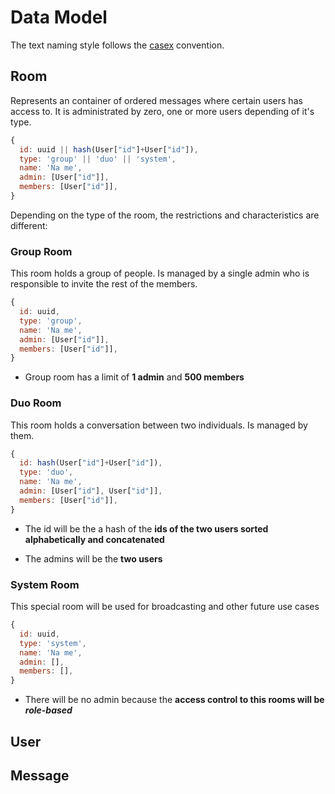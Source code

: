 # Data Model

The text naming style follows the [casex](https://github.com/pedsmoreira/casex) convention.

## Room

Represents an container of ordered messages where certain users has access to. It is administrated by zero, one or more users depending of it's type.

```js
{
  id: uuid || hash(User["id"]+User["id"]),
  type: 'group' || 'duo' || 'system',
  name: 'Na me',
  admin: [User["id"]],
  members: [User["id"]],
}
```

Depending on the type of the room, the restrictions and characteristics are different:

### Group Room

This room holds a group of people. Is managed by a single admin who is responsible to invite the rest of the members.

```js
{
  id: uuid,
  type: 'group',
  name: 'Na me',
  admin: [User["id"]],
  members: [User["id"]],
}
```

- Group room has a limit of **1 admin** and **500 members**

### Duo Room

This room holds a conversation between two individuals. Is managed by them.

```js
{
  id: hash(User["id"]+User["id"]),
  type: 'duo',
  name: 'Na me',
  admin: [User["id"], User["id"]],
  members: [User["id"]],
}
```

- The id will be the a hash of the **ids of the two users sorted alphabetically and concatenated**

- The admins will be the **two users**

### System Room

This special room will be used for broadcasting and other future use cases

```js
{
  id: uuid,
  type: 'system',
  name: 'Na me',
  admin: [],
  members: [],
}
```

- There will be no admin because the **access control to this rooms will be _role-based_**

## User

## Message
